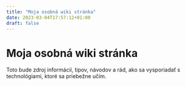 ```yaml
---
title: "Moja osobná wiki stránka"
date: 2023-03-04T17:57:12+01:00
draft: false
---
```


# Moja osobná wiki stránka
Toto bude zdroj informácií, tipov, návodov a rád, ako sa vysporiadať s technológiami, ktoré sa priebežne učím.

